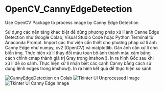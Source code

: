 # OpenCV_CannyEdgeDetection
Use OpenCV Package to process image by Canny Edge Detection 

Sử dụng các nền tảng khác biệt để dùng phương pháp xử lí ảnh Canne Edge Detection như Google Colab, Visual Studio Code hoặc Python Terminal từ Anaconda Prompt.
Import các thư viện cần thiết cho phương pháp xử lí ảnh Canny Edge như numpy, cv2 (OpenCV) và matplotlib.
Gán ảnh cần xử lí cho biến img.
Thực hiện xử lí thay đổi màu toàn bộ ảnh thành màu xám bằng cách chỉnh cmap thành giá trị Gray trong imshow().
In ra hình Gốc sau khi xử lí để so sánh.
Thực hiện xử lí nhận biết các cạnh Canny bằng cách sử dụng lệnh edges trong imshow().
In ra hình kết quả để thực hiện so sánh.

![CannyEdgeDetection on Colab](https://github.com/hatachiaukata/OpenCV_CannyEdgeDetection/assets/92984721/e0eb0d34-0455-4a25-b3ac-4104db54ae58)
![Tkinter UI Unprocessed Image](https://github.com/hatachiaukata/OpenCV_CannyEdgeDetection/assets/92984721/1e174d27-32e8-4307-bf4c-789d3c613366)
![Tkinter UI Canny Edge Image](https://github.com/hatachiaukata/OpenCV_CannyEdgeDetection/assets/92984721/7c871135-218f-4c1c-825f-01e7fdba286f)
